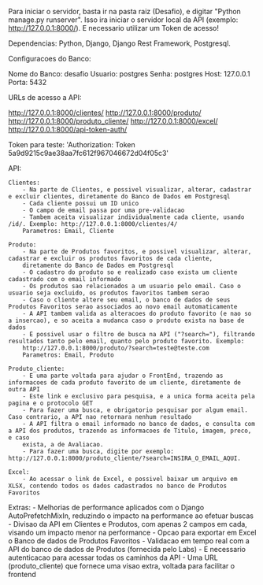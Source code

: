 Para iniciar o servidor, basta ir na pasta raiz (Desafio), e digitar "Python manage.py runserver".
Isso ira iniciar o servidor local da API (exemplo: http://127.0.0.1:8000/).
E necessario utilizar um Token de acesso!

Dependencias:
Python,
Django,
Django Rest Framework,
Postgresql.

Configuracoes do Banco:

Nome do Banco: desafio
Usuario: postgres
Senha: postgres
Host: 127.0.0.1
Porta: 5432


URLs de acesso a API:

http://127.0.0.1:8000/clientes/
http://127.0.0.1:8000/produto/
http://127.0.0.1:8000/produto_cliente/
http://127.0.0.1:8000/excel/
http://127.0.0.1:8000/api-token-auth/


Token para teste:
    'Authorization: Token 5a9d9215c9ae38aa7fc612f967046672d04f05c3'


API:

    Clientes:
        - Na parte de Clientes, e possivel visualizar, alterar, cadastrar e excluir clientes, diretamente do Banco de Dados em Postgresql
        - Cada cliente possui um ID unico
        - O campo de email passa por uma pre-validacao
        - Tambem aceita visualizar individualmente cada cliente, usando /id/. Exemplo: http://127.0.0.1:8000/clientes/4/
        Parametros: Email, Cliente

    Produto:
        - Na parte de Produtos favoritos, e possivel visualizar, alterar, cadastrar e excluir os produtos favoritos de cada cliente, 
        diretamente do Banco de Dados em Postgresql
        - O cadastro do produto so e realizado caso exista um cliente cadastrado com o email informado
        - Os produtos sao relacionados a um usuario pelo email. Caso o usuario seja excluido, os produtos favoritos tambem serao
        - Caso o cliente altere seu email, o banco de dados de seus Produtos Favoritos serao associados ao novo email automaticamente
        - A API tambem valida as alteracoes do produto favorito (e nao so a insercao), e so aceita a mudanca caso o produto exista na base de dados
        - E possivel usar o filtro de busca na API ("?search="), filtrando resultados tanto pelo email, quanto pelo produto favorito. Exemplo:
        http://127.0.0.1:8000/produto/?search=teste@teste.com
        Parametros: Email, Produto
    
    Produto_cliente:
        - E uma parte voltada para ajudar o FrontEnd, trazendo as informacoes de cada produto favorito de um cliente, diretamente de outra API
        - Este link e exclusivo para pesquisa, e a unica forma aceita pela pagina e o protocolo GET
        - Para fazer uma busca, e obrigatorio pesquisar por algum email. Caso contrario, a API nao retornara nenhum resultado
        - A API filtra o email informado no banco de dados, e consulta com a API dos produtos, trazendo as informacoes de Titulo, imagem, preco, e caso 
        exista, a de Avaliacao.
        - Para fazer uma busca, digite por exemplo: http://127.0.0.1:8000/produto_cliente/?search=INSIRA_O_EMAIL_AQUI.

    Excel:
        - Ao acessar o link de Excel, e possivel baixar um arquivo em XLSX, contendo todos os dados cadastrados no banco de Produtos Favoritos


Extras:
    - Melhorias de performance aplicados com o Django AutoPrefetchMixIn, reduzindo o impacto na performance ao efetuar buscas
    - Divisao da API em Clientes e Produtos, com apenas 2 campos em cada, visando um impacto menor na performance
    - Opcao para exportar em Excel o Banco de dados de Produtos Favoritos
    - Validacao em tempo real com a API do banco de dados de Produtos (fornecida pelo Labs)
    - E necessario autenticacao para acessar todas os caminhos da API
    - Uma URL (produto_cliente) que fornece uma visao extra, voltada para facilitar o frontend